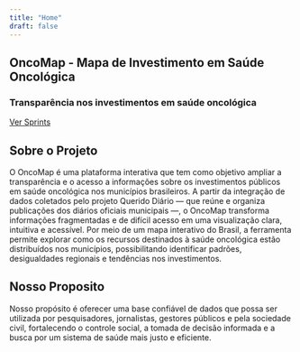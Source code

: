 ```yaml
---
title: "Home"
draft: false
---
```


<section class="page-header">

  <div class="hero-content">
    <h1>OncoMap - Mapa de Investimento em Saúde Oncológica</h1>
    <h3>Transparência nos investimentos em saúde oncológica</h3>
  </div>

  <div class="hero-button">
    <a href="sprints/" class="btn">Ver Sprints</a>
  </div>

</section>

<section class="about">
  <div class="intro">
    <h1>Sobre o Projeto</h1>
    <p>O OncoMap é uma plataforma interativa que tem como objetivo ampliar a transparência e o acesso a informações sobre os investimentos públicos em saúde oncológica nos municípios brasileiros. A partir da integração de dados coletados pelo projeto Querido Diário — que reúne e organiza publicações dos diários oficiais municipais —, o OncoMap transforma informações fragmentadas e de difícil acesso em uma visualização clara, intuitiva e acessível. Por meio de um mapa interativo do Brasil, a ferramenta permite explorar como os recursos destinados à saúde oncológica estão distribuídos nos municípios, possibilitando identificar padrões, desigualdades regionais e tendências nos investimentos.</p>
    <h1>Nosso Proposito</h1>
    <p>Nosso propósito é oferecer uma base confiável de dados que possa ser utilizada por pesquisadores, jornalistas, gestores públicos e pela sociedade civil, fortalecendo o controle social, a tomada de decisão informada e a busca por um sistema de saúde mais justo e eficiente.</p>
  </div>
</section>
